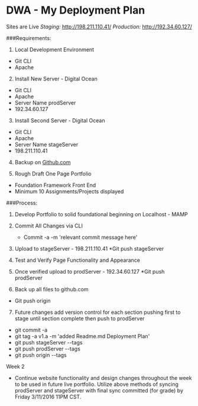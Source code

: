 # DWA - My Deployment Plan

Sites are Live 
*Staging:* http://198.211.110.41/
*Production:* http://192.34.60.127/

###Requirements:

1. Local Development Environment
 * Git CLI
 * Apache

2. Install New Server - Digital Ocean
  * Git CLI
  * Apache
  * Server Name prodServer
  * 192.34.60.127

3.  Install Second Server - Digital Ocean
  * Git CLI
  * Apache
  * Server Name stageServer
  * 198.211.110.41

4. Backup on [Github.com](https://github.com/jnashsiegle/DWA)

5. Rough Draft One Page Portfolio
  * Foundation Framework Front End
  * Minimum 10 Assignments/Projects displayed

###Process:

1. Develop Portfolio to solid foundational beginning on Localhost - MAMP

2.  Commit All Changes via CLI
    * Commit -a -m 'relevant commit message here'

3. Upload to stageServer - 198.211.110.41
   *Git push stageServer

4.  Test and Verify Page Functionality and Appearance

5.  Once verified upload to prodServer - 192.34.60.127
   *Git push prodServer

6.  Back up all files to github.com
   * Git push origin

7.  Future changes add version control for each section pushing first to stage until section complete then push to prodServer
   * git commit -a
   * git tag -a v1.a -m 'added Readme.md Deployment Plan'
   * git push stageServer --tags
   * git push prodServer --tags
   * git push origin --tags
 
Week 2
   * Continue website functionality and design changes throughout the week to be used in future live portfolio.  Utilize above methods of syncing prodServer and stageServer with final sync committed (for grade) by Friday 3/11/2016 11PM CST.
